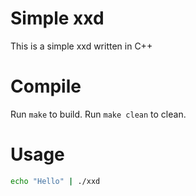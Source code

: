 # Simple xxd
This is a simple xxd written in C++

# Compile
Run `make` to build. Run `make clean` to clean.

# Usage
```bash
echo "Hello" | ./xxd 
```

